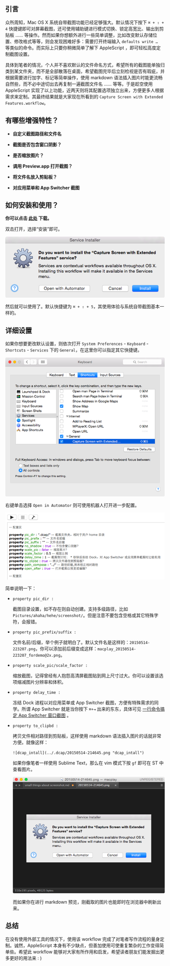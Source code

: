 <!--
.. title: 截图这件小事：使用 AppleScript 增强系统截图功能
.. slug: jie-tu-zhe-jian-xiao-shi-shi-yong-applescript-zeng-qiang-xi-tong-jie-tu-gong-neng
.. date: 2015-05-14 15:17:02 UTC+08:00
.. updated: 2017-10-26 11:17:02 UTC+08:00
.. tags: applescript, macos
.. category:
.. link:
.. description:
.. type: text
.. nocomments:
.. previewimage:
-->

## 引言

众所周知，Mac OS X 系统自带截图功能已经足够强大。默认情况下按下 `⌘ + ⇧ + 4` 快捷键即可对屏幕截图，还可使用辅助键进行模式切换、锁定高宽比、输出到剪贴板 …… 等操作。然而如果你想额外进行一些简单调整，比如改变默认存储位置、修改格式等等，则会发现困难好多：需要打开终端输入 `defaults write … ` 等类似的命令。而实际上只要你稍微简单了解下 AppleScript ，即可轻松高度定制截图设置。

具体到笔者的情况，个人并不喜欢默认的文件命名方式，希望所有的截图能单独归类到某文件夹，而不是全部散落在桌面，希望截图完毕后立刻检视是否有瑕疵，并根据需要进行加字、标记等简单操作，使用 markdown 语法插入图片时能更流畅自然些，而不必中途切出去再复制一遍截图文件名 …… 等等。于是趁空使用 AppleScript 实现了以上功能，近两天则将其配置选项独立出来，方便更多人根据需求来定制。其最终结果就是大家现在所看到的 `Capture Screen with Extended Features.workflow`。

<!-- TEASER_END -->

## 有哪些增强特性？

- **自定义截图路径和文件名**

- **截图是否包含窗口阴影？**

- **是否缩放图片？**

- **调用 Preview.app 打开截图？**

- **将文件名放入剪贴板？**

- **对应用菜单和 App Switcher 截图**

## 如何安装和使用？

**你可以点击 [此处][capt_wf] 下载。**

双击打开，选择“安装”即可。

![dcap_intall](/images/dcap_install.png "dcap_intall")

然后就可以使用了。默认快捷键为 `⌘ + ⇧ + 5`，其使用体验与系统自带截图基本一样的。

## 详细设置

如果你想要更改默认设置，则依次打开 `System Preferences` - `Keyboard` - `Shortcuts` - `Services` 下的 `General`，在这里你可以指定其它快捷键。

![shortcuts_settings](/images/shortcuts_settings.png "shortcuts_settings")

右键单击选择 `Open in Automator` 则可使用机器人打开进一步配置。

![automator_settings](/images/automator_settings.png "automator_settings")

简单说明一下：

- `property pic_dir : `

    截图目录设置，如不存在则自动创建。支持多级路径，比如 `Pictures/ahaha/hehe/screenshot/`。但是注意不要包含空格或其它特殊字符，会报错。

- `property pic_prefix/suffix : `

    文件名前/后缀，举个例子就明白了。默认文件名是这样的：`20150514-223207.png`，你可以添加前后缀变成这样：`macplay_20150514-223207_fordemo@2x.png`。

- `property scale_pic/scale_factor : `

    缩放截图，记得曾经有人抱怨高清屏截图贴到网上尺寸过大。你可以设置该选项缩减图片分辨率和体积。

- `property delay_time : `

    冻结 Dock 进程以对应用菜单或 App Switcher 截图，方便有特殊需求的同学。所谓 App Switcher 就是当你按下 `⌘+⇥` 出来的东东，具体可见 [一行命令搞定 App Switcher 窗口截图][sspai_tiezi] 。

- `property to_clipbd : `

    拷贝文件相对路径到剪贴板，这样使用 markdown 语法插入图片的话就非常方便。就像这样：

    `![dcap_intall](../.dcap/20150514-214645.png "dcap_intall")`

    如果你像笔者一样使用 Sublime Text，那么在 vim 模式下按 `gf` 即可在 ST 中查看图片。

    ![st_preview](/images/st_preview.png "st_preview")

    而如果你在进行 markdown 预览，刚截取的图片也能即时在浏览器中刷新出来。

## 总结

在没有使用外部工具的情况下，使用该 workflow 完成了对笔者写作流程的量身定制。诚然，AppleScript 本身有不少缺点，但善加使用可使重复繁杂的工作变得简单些。希望此 workflow 能够对大家有所作用和启发，希望读者朋友们能发掘出更多更好的用法来 : )

[capt_wf]:http://pan.baidu.com/s/1eQD0TFk "http://pan.baidu.com/s/1eQD0TFk"

[sspai_tiezi]:http://sspai.com/t/2739 "http://sspai.com/t/2739"
